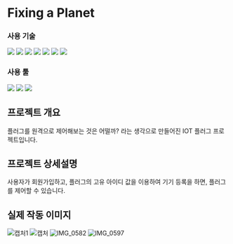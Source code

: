 # Fixing a Planet



### 사용 기술

<p>
  <img src="https://img.shields.io/badge/HTML5-E34F26?style=flat&logo=HTML5&logoColor=white">
  <img src="https://img.shields.io/badge/CSS3-1572B6?style=flat&logo=CSS3&logoColor=white">
  <img src="https://img.shields.io/badge/JavaScript-F7DF1E?style=flat&logo=JavaScript&logoColor=black">
  <img src="https://img.shields.io/badge/React-61DAFB?style=flat&logo=React&logoColor=white">
  <img src="https://img.shields.io/badge/Node.js-339933?style=flat&logo=Node.js&logoColor=white">
  <img src="https://img.shields.io/badge/Mysql-4479A1?style=flat-square&logo=Mysql&logoColor=white">
  <img src="https://img.shields.io/badge/C-A8B9CC?style=flat-square&logo=C&logoColor=white">
</p>

### 사용 툴

<p>
  <img src="https://img.shields.io/badge/Visual%20Studio%20Code-007ACC?style=flat&logo=Visual%20Studio%20Code&logoColor=white">
  <img src="https://img.shields.io/badge/Postman-FF6C37?style=flat&logo=Postman&logoColor=white">
  <img src="https://img.shields.io/badge/Arduino IDE-00979D?style=flat&logo=Arduino&logoColor=white">
</p>



## 프로젝트 개요

플러그를 원격으로 제어해보는 것은 어떨까? 라는 생각으로 만들어진 IOT 플러그 프로젝트입니다.

## 프로젝트 상세설명

사용자가 회원가입하고, 플러그의 고유 아이디 값을 이용하여 기기 등록을 하면, 플러그를 제어할 수 있습니다.

## 실제 작동 이미지

![캡처1](https://user-images.githubusercontent.com/77566626/206421278-3a35e354-c71e-4d65-9183-d1c9a9de3f68.PNG)
![캡처](https://user-images.githubusercontent.com/77566626/206421270-f3311f24-e789-448d-8b4e-fa4d0a60bdd7.PNG)
![IMG_0582](https://user-images.githubusercontent.com/77566626/206420718-7b9b1444-51b5-4e09-b9dd-de7acf9b1091.jpg)
![IMG_0597](https://user-images.githubusercontent.com/77566626/206420725-5f81b3f7-f7e9-4174-b2c7-18cac416a6d9.jpg)
